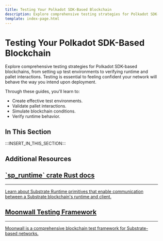 ```yaml
---
title: Testing Your Polkadot SDK-Based Blockchain
description: Explore comprehensive testing strategies for Polkadot SDK-based blockchains, from setting up test environments to verifying runtime and pallet interactions.
template: index-page.html
---
```


# Testing Your Polkadot SDK-Based Blockchain

Explore comprehensive testing strategies for Polkadot SDK-based blockchains, from setting up test environments to verifying runtime and pallet interactions. Testing is essential to feeling confident your network will behave the way you intend upon deployment.

Through these guides, you'll learn to:

- Create effective test environments.
- Validate pallet interactions.
- Simulate blockchain conditions.
- Verify runtime behavior.

## In This Section

:::INSERT_IN_THIS_SECTION:::

## Additional Resources

<div class="subsection-wrapper">
  <div class="card">
    <a href="https://paritytech.github.io/polkadot-sdk/master/sp_runtime/" target="_blank">
      <h2 class="title">`sp_runtime` crate Rust docs</h2>
      <hr>
      <p class="description">Learn about Substrate Runtime primitives that enable communication between a Substrate blockchain's runtime and client.</p>
    </a>
  </div>
  <div class="card">
    <a href="https://github.com/Moonsong-Labs/moonwall" target="_blank">
      <h2 class="title">Moonwall Testing Framework</h2>
      <hr>
      <p class="description">Moonwall is a comprehensive blockchain test framework for Substrate-based networks.</p>
    </a>
  </div>
</div>
